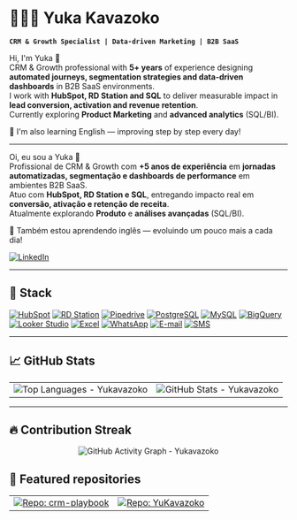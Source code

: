# 👩🏻‍💻 Yuka Kavazoko

**`CRM & Growth Specialist | Data-driven Marketing | B2B SaaS`**

Hi, I'm Yuka 👋  
CRM & Growth professional with **5+ years** of experience designing **automated journeys, segmentation strategies and data-driven dashboards** in B2B SaaS environments.  
I work with **HubSpot, RD Station and SQL** to deliver measurable impact in **lead conversion, activation and revenue retention**.  
Currently exploring **Product Marketing** and **advanced analytics** (SQL/BI).  

🌱 I'm also learning English — improving step by step every day!  

---

Oi, eu sou a Yuka 👋  
Profissional de CRM & Growth com **+5 anos de experiência** em **jornadas automatizadas, segmentação e dashboards de performance** em ambientes B2B SaaS.  
Atuo com **HubSpot, RD Station e SQL**, entregando impacto real em **conversão, ativação e retenção de receita**.  
Atualmente explorando **Produto** e **análises avançadas** (SQL/BI).  

🌱 Também estou aprendendo inglês — evoluindo um pouco mais a cada dia!  



<p align="left">
  <a href="https://www.linkedin.com/in/yukakavazoko/" target="_blank">
    <img alt="LinkedIn" title="Siga no LinkedIn"
         src="https://img.shields.io/badge/LinkedIn-Yuka%20Kavazoko-blue?style=for-the-badge&logo=linkedin"/>
  </a>
</p>

---

## 🧰 Stack

[![HubSpot](https://img.shields.io/badge/HubSpot-CRM-orange?style=for-the-badge&logo=hubspot)](https://www.hubspot.com/)
[![RD Station](https://img.shields.io/badge/RD%20Station-Automation-00A859?style=for-the-badge)](https://www.rdstation.com/)
[![Pipedrive](https://img.shields.io/badge/Pipedrive-CRM-2BB381?style=for-the-badge&logo=pipedrive)](https://www.pipedrive.com/)
[![PostgreSQL](https://img.shields.io/badge/PostgreSQL-SQL-336791?style=for-the-badge&logo=postgresql)](https://www.postgresql.org/)
[![MySQL](https://img.shields.io/badge/MySQL-SQL-4479A1?style=for-the-badge&logo=mysql)](https://www.mysql.com/)
[![BigQuery](https://img.shields.io/badge/BigQuery-Analytics-1A73E8?style=for-the-badge&logo=googlecloud)](https://cloud.google.com/bigquery)
[![Looker Studio](https://img.shields.io/badge/Looker%20Studio-BI-1A73E8?style=for-the-badge&logo=looker)](https://lookerstudio.google.com/)
[![Excel](https://img.shields.io/badge/Excel-Data%20Analysis-217346?style=for-the-badge&logo=microsoft-excel)](#)
[![WhatsApp](https://img.shields.io/badge/WhatsApp-Channel-25D366?style=for-the-badge&logo=whatsapp)](#)
[![E-mail](https://img.shields.io/badge/Email-Channel-4285F4?style=for-the-badge&logo=gmail)](#)
[![SMS](https://img.shields.io/badge/SMS-Channel-555?style=for-the-badge)](#)

---

## 📈 GitHub Stats

<table>
  <tr>
    <td>
      <!-- Top Languages: NÃO esconder markdown por enquanto (senão zera) -->
      <img
        src="https://github-readme-stats.vercel.app/api/top-langs/?username=Yukavazoko&layout=compact&langs_count=8&hide=html,css,scss,less,tex,makefile,dockerfile,shell&theme=dracula&card_width=380&v=3&cache_seconds=7200"
        alt="Top Languages - Yukavazoko"
      />
    </td>
    <td>
      <!-- Stats gerais -->
      <img
        src="https://github-readme-stats.vercel.app/api?username=Yukavazoko&show_icons=true&count_private=true&include_all_commits=true&line_height=28&theme=dracula&hide_border=false&v=3"
        alt="GitHub Stats - Yukavazoko"
      />
    </td>
  </tr>
</table>

---

## 🔥 Contribution Streak 

<p align="center">
  <img 
    src="https://github-readme-activity-graph.vercel.app/graph?username=Yukavazoko&theme=dracula&hide_border=true&v=3" 
    alt="GitHub Activity Graph - Yukavazoko"
  />
</p>

## 📌 Featured repositories

<table>
  <tr>
    <td>
      <!-- Pin do seu portfólio CRM -->
      <a href="https://github.com/Yukavazoko/crm-playbook">
        <img
          src="https://github-readme-stats.vercel.app/api/pin/?username=Yukavazoko&repo=crm-playbook&theme=dracula"
          alt="Repo: crm-playbook"
        />
      </a>
    </td>
    <td>
      <!-- Pin do seu repositório pessoal -->
      <a href="https://github.com/Yukavazoko/YuKavazoko">
        <img
          src="https://github-readme-stats.vercel.app/api/pin/?username=Yukavazoko&repo=YuKavazoko&theme=dracula"
          alt="Repo: YuKavazoko"
        />
      </a>
    </td>
  </tr>
</table>
